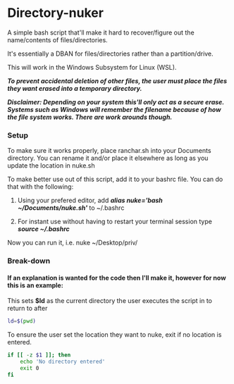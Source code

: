# Directory-nuker
A simple bash script that'll make it hard to recover/figure out the name/contents of files/directories.

It's essentially a DBAN for files/directories rather than a partition/drive.

This will work in the Windows Subsystem for Linux (WSL).

***To prevent accidental deletion of other files, the user must place the files they want erased into a temporary directory.***

***Disclaimer: Depending on your system this'll only act as a secure erase. Systems such as Windows will remember the filename because of how the file system works. There are work arounds though.***

### Setup
To make sure it works properly, place ranchar.sh into your Documents directory. You can rename it and/or place it elsewhere as long as you update the location in nuke.sh

To make better use out of this script, add it to your bashrc file. You can do that with the following:

1. Using your prefered editor, add ***alias nuke='bash ~/Documents/nuke.sh'*** to ~/.bashrc

2. For instant use without having to restart your terminal session type ***source ~/.bashrc***


Now you can run it, i.e. nuke ~/Desktop/priv/

### Break-down
#### If an explanation is wanted for the code then I'll make it, however for now this is an example:

This sets **$ld** as the current directory the user executes the script in to return to after
```sh
ld=$(pwd)
```

To ensure the user set the location they want to nuke, exit if no location is entered.
```sh
if [[ -z $1 ]]; then
    echo 'No directory entered'
    exit 0
fi
```
